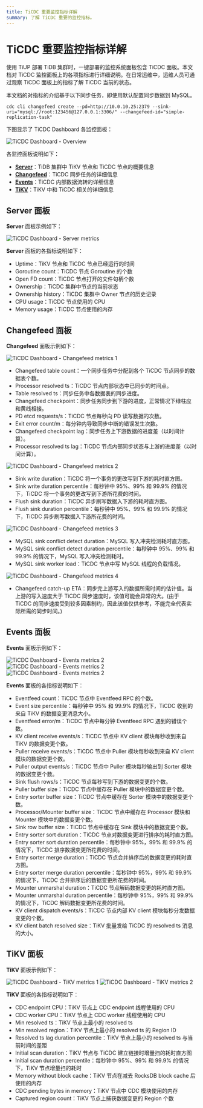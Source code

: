 ```yaml
---
title: TiCDC 重要监控指标详解
summary: 了解 TiCDC 重要的监控指标。
---
```


# TiCDC 重要监控指标详解

使用 TiUP 部署 TiDB 集群时，一键部署的监控系统面板包含 TiCDC 面板。本文档对 TiCDC 监控面板上的各项指标进行详细说明。在日常运维中，运维人员可通过观察 TiCDC 面板上的指标了解 TiCDC 当前的状态。

本文档的对指标的介绍基于以下同步任务，即使用默认配置同步数据到 MySQL。

```shell
cdc cli changefeed create --pd=http://10.0.10.25:2379 --sink-uri="mysql://root:123456@127.0.0.1:3306/" --changefeed-id="simple-replication-task"
```

下图显示了 TiCDC Dashboard 各监控面板：

![TiCDC Dashboard - Overview](/media/ticdc/ticdc-dashboard-overview.png)

各监控面板说明如下：

- [**Server**](#server-面板)：TiDB 集群中 TiKV 节点和 TiCDC 节点的概要信息
- [**Changefeed**](#changefeed-面板)：TiCDC 同步任务的详细信息
- [**Events**](#events-面板)：TiCDC 内部数据流转的详细信息
- [**TiKV**](#tikv-面板)：TiKV 中和 TiCDC 相关的详细信息

## Server 面板

**Server** 面板示例如下：

![TiCDC Dashboard - Server metrics](/media/ticdc/ticdc-dashboard-server.png)

**Server** 面板的各指标说明如下：

- Uptime：TiKV 节点和 TiCDC 节点已经运行的时间
- Goroutine count：TiCDC 节点 Goroutine 的个数
- Open FD count：TiCDC 节点打开的文件句柄个数
- Ownership：TiCDC 集群中节点的当前状态
- Ownership history：TiCDC 集群中 Owner 节点的历史记录
- CPU usage：TiCDC 节点使用的 CPU
- Memory usage：TiCDC 节点使用的内存

## Changefeed 面板

**Changefeed** 面板示例如下：

![TiCDC Dashboard - Changefeed metrics 1](/media/ticdc/ticdc-dashboard-changefeed-1.png)

- Changefeed table count：一个同步任务中分配到各个 TiCDC 节点同步的数据表个数。
- Processor resolved ts：TiCDC 节点内部状态中已同步的时间点。
- Table resolved ts：同步任务中各数据表的同步进度。
- Changefeed checkpoint：同步任务同步到下游的进度，正常情况下绿柱应和黄线相接。
- PD etcd requests/s：TiCDC 节点每秒向 PD 读写数据的次数。
- Exit error count/m：每分钟内导致同步中断的错误发生次数。
- Changefeed checkpoint lag：同步任务上下游数据的进度差（以时间计算）。
- Processor resolved ts lag：TiCDC 节点内部同步状态与上游的进度差（以时间计算）。

![TiCDC Dashboard - Changefeed metrics 2](/media/ticdc/ticdc-dashboard-changefeed-2.png)

- Sink write duration：TiCDC 将一个事务的更改写到下游的耗时直方图。
- Sink write duration percentile：每秒钟中 95%、99% 和 99.9% 的情况下，TiCDC 将一个事务的更改写到下游所花费的时间。
- Flush sink duration：TiCDC 异步刷写数据入下游的耗时直方图。
- Flush sink duration percentile：每秒钟中 95%、99% 和 99.9% 的情况下，TiCDC 异步刷写数据入下游所花费的时间。

![TiCDC Dashboard - Changefeed metrics 3](/media/ticdc/ticdc-dashboard-changefeed-3.png)

- MySQL sink conflict detect duration：MySQL 写入冲突检测耗时直方图。
- MySQL sink conflict detect duration percentile：每秒钟中 95%、99% 和 99.9% 的情况下，MySQL 写入冲突检测耗时。
- MySQL sink worker load：TiCDC 节点中写 MySQL 线程的负载情况。

![TiCDC Dashboard - Changefeed metrics 4](/media/ticdc/ticdc-dashboard-changefeed-4.png)

- Changefeed catch-up ETA：同步完上游写入的数据所需时间的估计值。当上游的写入速度大于 TiCDC 同步速度时，该值可能会异常的大。(由于 TiCDC 的同步速度受到较多因素制约，因此该值仅供参考，不能完全代表实际所需的同步时间。)

## Events 面板

**Events** 面板示例如下：

![TiCDC Dashboard - Events metrics 2](/media/ticdc/ticdc-dashboard-events-1.png)
![TiCDC Dashboard - Events metrics 2](/media/ticdc/ticdc-dashboard-events-2.png)
![TiCDC Dashboard - Events metrics 2](/media/ticdc/ticdc-dashboard-events-3.png)

**Events** 面板的各指标说明如下：

- Eventfeed count：TiCDC 节点中 Eventfeed RPC 的个数。
- Event size percentile：每秒钟中 95% 和 99.9% 的情况下，TiCDC 收到的来自 TiKV 的数据变更消息大小。
- Eventfeed error/m：TiCDC 节点中每分钟 Eventfeed RPC 遇到的错误个数。
- KV client receive events/s：TiCDC 节点中 KV client 模块每秒收到来自 TiKV 的数据变更个数。
- Puller receive events/s：TiCDC 节点中 Puller 模块每秒收到来自 KV client 模块的数据变更个数。
- Puller output events/s：TiCDC 节点中 Puller 模块每秒输出到 Sorter 模块的数据变更个数。
- Sink flush rows/s：TiCDC 节点每秒写到下游的数据变更的个数。
- Puller buffer size：TiCDC 节点中缓存在 Puller 模块中的数据变更个数。
- Entry sorter buffer size：TiCDC 节点中缓存在 Sorter 模块中的数据变更个数。
- Processor/Mounter buffer size：TiCDC 节点中缓存在 Processor 模块和 Mounter 模块中的数据变更个数。
- Sink row buffer size：TiCDC 节点中缓存在 Sink 模块中的数据变更个数。
- Entry sorter sort duration：TiCDC 节点对数据变更进行排序的耗时直方图。
- Entry sorter sort duration percentile：每秒钟中 95%，99% 和 99.9% 的情况下，TiCDC 排序数据变更所花费的时间。
- Entry sorter merge duration：TiCDC 节点合并排序后的数据变更的耗时直方图。
- Entry sorter merge duration percentile：每秒钟中 95%，99% 和 99.9% 的情况下，TiCDC 合并排序后的数据变更所花费的时间。
- Mounter unmarshal duration：TiCDC 节点解码数据变更的耗时直方图。
- Mounter unmarshal duration percentile：每秒钟中 95%，99% 和 99.9% 的情况下，TiCDC 解码数据变更所花费的时间。
- KV client dispatch events/s：TiCDC 节点内部 KV client 模块每秒分发数据变更的个数。
- KV client batch resolved size：TiKV 批量发给 TiCDC 的 resolved ts 消息的大小。

## TiKV 面板

**TiKV** 面板示例如下：

![TiCDC Dashboard - TiKV metrics 1](/media/ticdc/ticdc-dashboard-tikv-1.png)
![TiCDC Dashboard - TiKV metrics 2](/media/ticdc/ticdc-dashboard-tikv-2.png)

**TiKV** 面板的各指标说明如下：

- CDC endpoint CPU：TiKV 节点上 CDC endpoint 线程使用的 CPU
- CDC worker CPU：TiKV 节点上 CDC worker 线程使用的 CPU
- Min resolved ts：TiKV 节点上最小的 resolved ts
- Min resolved region：TiKV 节点上最小的 resolved ts 的 Region ID
- Resolved ts lag duration percentile：TiKV 节点上最小的 resolved ts 与当前时间的差距
- Initial scan duration：TiKV 节点与 TiCDC 建立链接时增量扫的耗时直方图
- Initial scan duration percentile：每秒钟中 95%、99% 和 99.9% 的情况下，TiKV 节点增量扫的耗时
- Memory without block cache：TiKV 节点在减去 RocksDB block cache 后使用的内存
- CDC pending bytes in memory：TiKV 节点中 CDC 模块使用的内存
- Captured region count：TiKV 节点上捕获数据变更的 Region 个数
